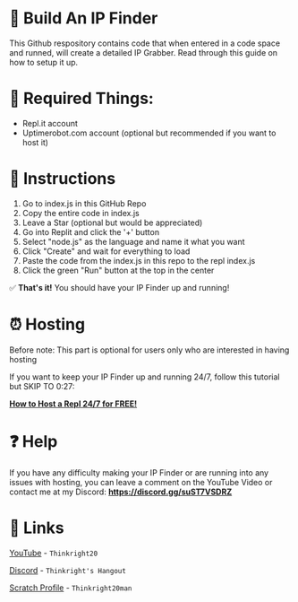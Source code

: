 # 🔨 Build An IP Finder
This Github respository contains code that when entered in a code space and runned, will create a detailed IP Grabber.
Read through this guide on how to setup it up.

# 📑 Required Things:
- Repl.it account
- Uptimerobot.com account (optional but recommended if you want to host it)

# 🔢 Instructions

1. Go to index.js in this GitHub Repo
2. Copy the entire code in index.js
3. Leave a Star (optional but would be appreciated)
4. Go into Replit and click the '+' button
5. Select "node.js" as the language and name it what you want
7. Click "Create" and wait for everything to load
8. Paste the code from the index.js in this repo to the repl index.js
9. Click the green "Run" button at the top in the center

✅ **That's it!** You should have your IP Finder up and running!

# ⏰ Hosting

Before note: This part is optional for users only who are interested in having hosting

If you want to keep your IP Finder up and running 24/7, follow this tutorial but SKIP TO 0:27:

**[How to Host a Repl 24/7 for FREE!](https://www.youtube.com/watch?v=q1Mq8jH2iMY&t=27s)**

# ❓ Help

If you have any difficulty making your IP Finder or are running into any issues with hosting, you can leave a comment on the YouTube Video or contact me at my Discord:
**https://discord.gg/suST7VSDRZ**

# 🔗 Links

[YouTube](https://www.youtube.com/channel/UCrAV0ayEHJS4GKfE9Q2yQNQ) - `Thinkright20`

[Discord](https://discord.gg/suST7VSDRZ) - `Thinkright's Hangout`

[Scratch Profile](https://scratch.mit.edu/users/Thinkright20man/) - `Thinkright20man`

